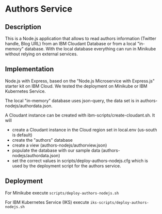 # Authors Service

## Description
This is a Node.js application that allows to read authors information (Twitter handle, Blog URL) from an IBM Cloudant Database or from a local "in-memory" database. With the local database everything can run in Minikube without relying on external services.

## Implementation
Node.js with Express, based on the "Node.js Microservice with Express.js" starter kit on IBM Cloud.
We tested the deployment on Minikube or IBM Kubernetes Service.

The local "in-memory" database uses json-query, the data set is in authors-nodejs/authordata.json.

A Cloudant instance can be created with ibm-scripts/create-cloudant.sh. It will 

* create a Cloudant instance in the Cloud region set in local.env (us-south is default)
* create the "authors" database 
* create a view (authors-nodejs/authorview.json)
* populate the database with our sample data (authors-nodejs/authordata.json)
* set the correct values in scripts/deploy-authors-nodejs.cfg which is used by the deployment script for the authors service.

## Deployment

For Minikube execute `scripts/deploy-authors-nodejs.sh`

For IBM Kubernetes Service (IKS) execute `iks-scripts/deploy-authors-nodejs.sh`

